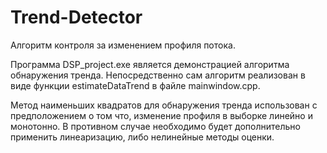 # Trend-Detector
Алгоритм контроля за изменением профиля потока.

Программа DSP_project.exe является демонстрацией алгоритма обнаружения тренда.
Непосредственно сам алгоритм реализован в виде функции estimateDataTrend в файле mainwindow.cpp. 

Метод наименьших квадратов для обнаружения тренда использован с предположением о том что, изменение профиля в выборке линейно и монотонно. 
В противном случае необходимо будет дополнительно применить линеаризацию, либо нелинейные методы оценки. 

